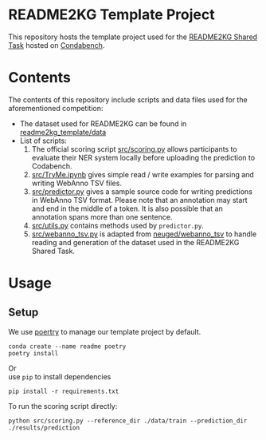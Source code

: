 # README2KG Template Project

This repository hosts the template project used for the [README2KG Shared Task](https://www.codabench.org/competitions/4925/) hosted on [Condabench](https://www.codabench.org).


# Contents

The contents of this repository include scripts and data files used for the aforementioned competition:
* The dataset used for README2KG can be found in [readme2kg_template/data](https://github.com/chenzongxiong/readme2kg_template/blob/main/data)
* List of scripts:
    1. The official scoring script [src/scoring.py](src/scoring.py) allows participants to evaluate their NER system locally before uploading the prediction to Codabench. 
    2. [src/TryMe.ipynb](src/TryMe.ipynb) gives simple read / write examples for parsing and writing WebAnno TSV files.
    3. [src/predictor.py](src/predictor.py) gives a sample source code for writing predictions in WebAnno TSV format. Please note that an annotation may start and end in the middle of a token. It is also possible that an annotation spans more than one sentence.
    4. [src/utils.py](src/utils.py) contains methods used by `predictor.py`.
    5. [src/webanno_tsv.py](webanno_tsv.py) is adapted from [neuged/webanno_tsv](https://github.com/neuged/webanno_tsv/tree/master) to handle reading and generation of the dataset used in the README2KG Shared Task. 


# Usage
## Setup
We use [poertry](https://python-poetry.org/docs/) to manage our template project by default. 

```
conda create --name readme poetry
poetry install
```

Or  
use `pip` to install dependencies

```
pip install -r requirements.txt
```


To run the scoring script directly:
```
python src/scoring.py --reference_dir ./data/train --prediction_dir ./results/prediction
```
